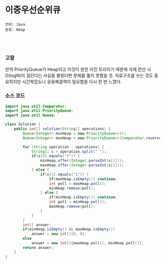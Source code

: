 # 이중우선순위큐

    언어: Java
    분류: Heap

<br>
<br>

### 고찰

만약 PriorityQueue가 Heap이고 이것이 완전 이진 트리이기 때문에 삭제 연산 시 O(logN)이 걸린다는 사실을 몰랐다면 문제를 풀지 못했을 것. 자료구조를 쓰는 것도 중요하지만 시간복잡도나 응용해결력이 필요함을 다시 한 번 느꼈다.

### 소스 코드
```java
import java.util.Comparator;
import java.util.PriorityQueue;
import java.util.Queue;

class Solution {
    public int[] solution(String[] operations) {
        Queue<Integer> minHeap = new PriorityQueue<>();
        Queue<Integer> maxHeap = new PriorityQueue<>(Comparator.reverseOrder());

        for (String operation : operations) {
            String[] s = operation.split(" ");
            if(s[0].equals("I")) {
                minHeap.offer(Integer.parseInt(s[1]));
                maxHeap.offer(Integer.parseInt(s[1]));
            } else {
                if(s[1].equals("1")) {
                    if(maxHeap.isEmpty()) continue;
                    int poll = maxHeap.poll();
                    minHeap.remove(poll);
                } else {
                    if(minHeap.isEmpty()) continue;
                    int poll = minHeap.poll();
                    maxHeap.remove(poll);
                }
            }
        }
        int[] answer;
        if(minHeap.isEmpty() && maxHeap.isEmpty())
            answer = new int[]{0, 0};
        else
            answer = new int[]{maxHeap.poll(), minHeap.poll()};
        return answer;
    }
}
```